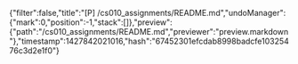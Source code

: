 {"filter":false,"title":"[P] /cs010_assignments/README.md","undoManager":{"mark":0,"position":-1,"stack":[]},"preview":{"path":"/cs010_assignments/README.md","previewer":"preview.markdown"},"timestamp":1427842021016,"hash":"67452301efcdab8998badcfe10325476c3d2e1f0"}
